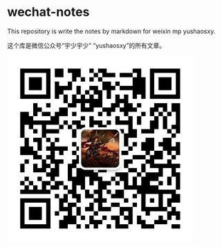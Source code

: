 # wechat-notes
This repository is write the notes by markdown for weixin mp yushaosxy.

这个库是微信公众号“宇少宇少” “yushaosxy”的所有文章。

 ![](./qrcode_for_gh_70209c3d0413_430.jpg)
